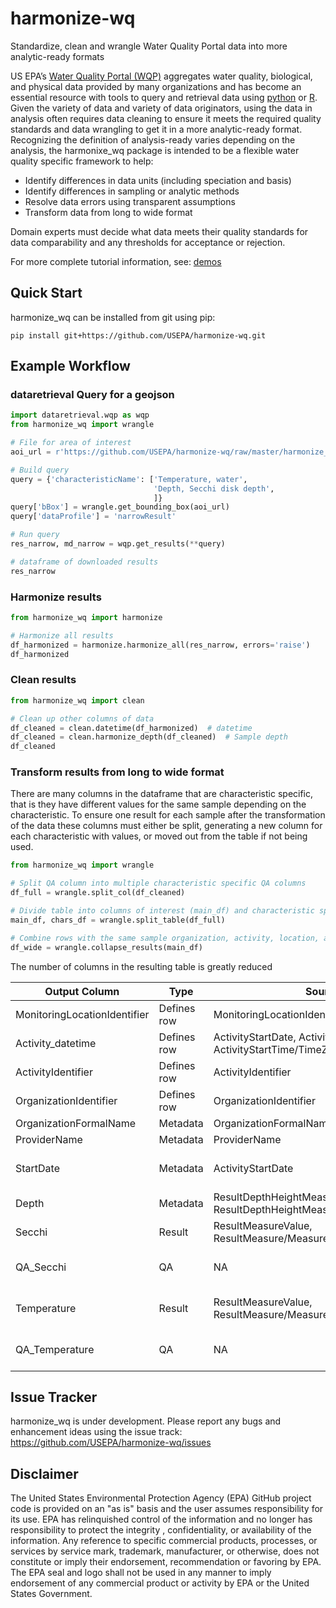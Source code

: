 # harmonize-wq
Standardize, clean and wrangle Water Quality Portal data into more analytic-ready formats

US EPA’s [Water Quality Portal (WQP)](https://www.waterqualitydata.us/) aggregates water quality, biological, and physical data provided by many organizations and has become an essential resource with tools to query and retrieval data using [python](https://github.com/USGS-python/dataretrieval) or [R](https://github.com/USGS-R/dataRetrieval). Given the variety of data and variety of data originators, using the data in analysis often requires data cleaning to ensure it meets the required quality standards and data wrangling to get it in a more analytic-ready format.  Recognizing the definition of analysis-ready varies depending on the analysis, the harmonixe_wq package is intended to be a flexible water quality specific framework to help:
- Identify differences in data units (including speciation and basis)
- Identify differences in sampling or analytic methods
- Resolve data errors using transparent assumptions
- Transform data from long to wide format

Domain experts must decide what data meets their quality standards for data comparability and any thresholds for acceptance or rejection.

For more complete tutorial information, see: [demos](https://github.com/USEPA/harmonize-wq/tree/main/demos)

## Quick Start
harmonize_wq can be installed from git using pip:
```
pip install git+https://github.com/USEPA/harmonize-wq.git
```

## Example Workflow
### dataretrieval Query for a geojson

```python
import dataretrieval.wqp as wqp
from harmonize_wq import wrangle

# File for area of interest
aoi_url = r'https://github.com/USEPA/harmonize-wq/raw/master/harmonize_wq/tests/data/PPBays_NCCA.geojson'

# Build query
query = {'characteristicName': ['Temperature, water',
                                'Depth, Secchi disk depth',
                                ]}
query['bBox'] = wrangle.get_bounding_box(aoi_url)
query['dataProfile'] = 'narrowResult'

# Run query
res_narrow, md_narrow = wqp.get_results(**query)

# dataframe of downloaded results
res_narrow
```

### Harmonize results

```python
from harmonize_wq import harmonize

# Harmonize all results
df_harmonized = harmonize.harmonize_all(res_narrow, errors='raise')
df_harmonized
```

### Clean results

```python
from harmonize_wq import clean

# Clean up other columns of data
df_cleaned = clean.datetime(df_harmonized)  # datetime
df_cleaned = clean.harmonize_depth(df_cleaned)  # Sample depth
df_cleaned
```

### Transform results from long to wide format
There are many columns in the dataframe that are characteristic specific, that is they have different values for the same sample depending on the characteristic. To ensure one result for each sample after the transformation of the data these columns must either be split, generating a new column for each characteristic with values, or moved out from the table if not being used.

```python
from harmonize_wq import wrangle

# Split QA column into multiple characteristic specific QA columns
df_full = wrangle.split_col(df_cleaned)

# Divide table into columns of interest (main_df) and characteristic specific metadata (chars_df)
main_df, chars_df = wrangle.split_table(df_full)

# Combine rows with the same sample organization, activity, location, and datetime
df_wide = wrangle.collapse_results(main_df)

```

The number of columns in the resulting table is greatly reduced

Output Column | Type | Source | Changes
--- | --- | --- | ---
MonitoringLocationIdentifier | Defines row | MonitoringLocationIdentifier | NA 
Activity_datetime | Defines row | ActivityStartDate, ActivityStartTime/Time, ActivityStartTime/TimeZoneCode | Combined and UTC
ActivityIdentifier | Defines row | ActivityIdentifier | NA
OrganizationIdentifier | Defines row | OrganizationIdentifier | NA 
OrganizationFormalName | Metadata| OrganizationFormalName | NA
ProviderName | Metadata | ProviderName | NA
StartDate | Metadata | ActivityStartDate | Preserves date where time NAT
Depth | Metadata | ResultDepthHeightMeasure/MeasureValue, ResultDepthHeightMeasure/MeasureUnitCode | standardized to meters
Secchi | Result | ResultMeasureValue, ResultMeasure/MeasureUnitCode | standardized to meters
QA_Secchi | QA | NA | harmonization processing quality issues
Temperature | Result | ResultMeasureValue, ResultMeasure/MeasureUnitCode | standardized to degrees Celcius
QA_Temperature | QA | NA | harmonization processing quality issues

## Issue Tracker
harmonize_wq is under development. Please report any bugs and enhancement ideas using the issue track:
https://github.com/USEPA/harmonize-wq/issues


## Disclaimer
The United States Environmental Protection Agency (EPA) GitHub project code is provided on an "as is" basis and the user assumes responsibility for its use.  EPA has relinquished control of the information and no longer has responsibility to protect the integrity , confidentiality, or availability of the information.  Any reference to specific commercial products, processes, or services by service mark, trademark, manufacturer, or otherwise, does not constitute or imply their endorsement, recommendation or favoring by EPA.  The EPA seal and logo shall not be used in any manner to imply endorsement of any commercial product or activity by EPA or the United States Government.